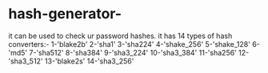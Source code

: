 # hash-generator-
it can be used to check ur password hashes.
it has 14 types of hash converters:-
 1-'blake2b'
 2-'sha1'
 3-'sha224'
 4-'shake_256'
 5-'shake_128'
 6-'md5'
 7-'sha512'
 8-'sha384'
 9-'sha3_224'
 10-'sha3_384'
 11-'sha256'
 12-'sha3_512'
 13-'blake2s'
 14-'sha3_256'

